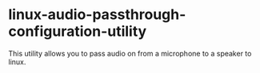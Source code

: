 # linux-audio-passthrough-configuration-utility

This utility allows you to pass audio on from a microphone to a speaker to linux.
